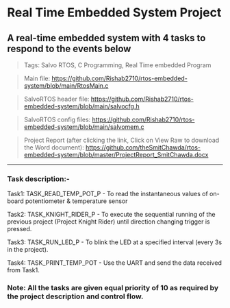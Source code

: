 # Real Time Embedded System Project

## A real-time embedded system with 4 tasks to respond to the events below

> Tags: Salvo RTOS, C Programming, Real Time embedded Program

> Main file: https://github.com/Rishab2710/rtos-embedded-system/blob/main/RtosMain.c

> SalvoRTOS header file: https://github.com/Rishab2710/rtos-embedded-system/blob/main/salvocfg.h

> SalvoRTOS config files: https://github.com/Rishab2710/rtos-embedded-system/blob/main/salvomem.c

> Project Report (after clicking the link, Click on View Raw to download the Word document): https://github.com/theSmitChawda/rtos-embedded-system/blob/master/ProjectReport_SmitChawda.docx

---------------------------------------------------------------------------------------------------------------------

### Task description:-

Task1: TASK_READ_TEMP_POT_P - To read the instantaneous values of on-board potentiometer & temperature sensor

Task2: TASK_KNIGHT_RIDER_P - To execute the sequential running of the previous project (Project Knight Rider) until direction changing trigger is pressed.

Task3: TASK_RUN_LED_P - To blink the LED at a specified interval (every 3s in the project).

Task4: TASK_PRINT_TEMP_POT - Use the UART and send the data received from Task1.

### Note: All the tasks are given equal priority of 10 as required by the project description and control flow. 



